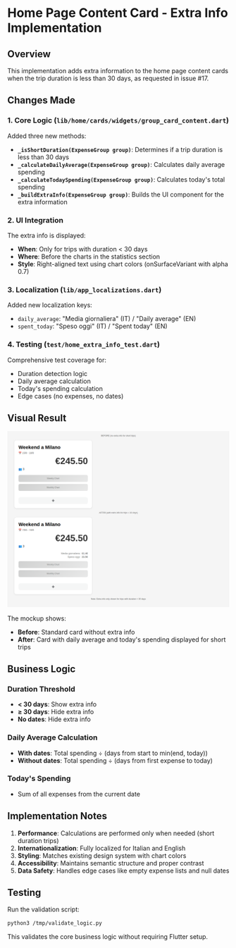 # Home Page Content Card - Extra Info Implementation

## Overview
This implementation adds extra information to the home page content cards when the trip duration is less than 30 days, as requested in issue #17.

## Changes Made

### 1. Core Logic (`lib/home/cards/widgets/group_card_content.dart`)

Added three new methods:

- **`_isShortDuration(ExpenseGroup group)`**: Determines if a trip duration is less than 30 days
- **`_calculateDailyAverage(ExpenseGroup group)`**: Calculates daily average spending
- **`_calculateTodaySpending(ExpenseGroup group)`**: Calculates today's total spending
- **`_buildExtraInfo(ExpenseGroup group)`**: Builds the UI component for the extra information

### 2. UI Integration

The extra info is displayed:
- **When**: Only for trips with duration < 30 days
- **Where**: Before the charts in the statistics section
- **Style**: Right-aligned text using chart colors (onSurfaceVariant with alpha 0.7)

### 3. Localization (`lib/app_localizations.dart`)

Added new localization keys:
- `daily_average`: "Media giornaliera" (IT) / "Daily average" (EN)
- `spent_today`: "Speso oggi" (IT) / "Spent today" (EN)

### 4. Testing (`test/home_extra_info_test.dart`)

Comprehensive test coverage for:
- Duration detection logic
- Daily average calculation
- Today's spending calculation
- Edge cases (no expenses, no dates)

## Visual Result

![Before and After Comparison](docs_home_card_extra_info_mockup.png)

The mockup shows:
- **Before**: Standard card without extra info
- **After**: Card with daily average and today's spending displayed for short trips

## Business Logic

### Duration Threshold
- **< 30 days**: Show extra info
- **≥ 30 days**: Hide extra info
- **No dates**: Hide extra info

### Daily Average Calculation
- **With dates**: Total spending ÷ (days from start to min(end, today))
- **Without dates**: Total spending ÷ (days from first expense to today)

### Today's Spending
- Sum of all expenses from the current date

## Implementation Notes

1. **Performance**: Calculations are performed only when needed (short duration trips)
2. **Internationalization**: Fully localized for Italian and English
3. **Styling**: Matches existing design system with chart colors
4. **Accessibility**: Maintains semantic structure and proper contrast
5. **Data Safety**: Handles edge cases like empty expense lists and null dates

## Testing

Run the validation script:
```bash
python3 /tmp/validate_logic.py
```

This validates the core business logic without requiring Flutter setup.